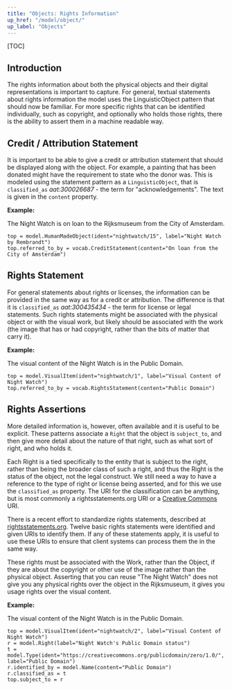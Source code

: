 ```yaml
---
title: "Objects: Rights Information"
up_href: "/model/object/"
up_label: "Objects"
---
```


[TOC]

## Introduction

The rights information about both the physical objects and their digital representations is important to capture.  For general, textual statements about rights information the model uses the LinguisticObject pattern that should now be familiar.  For more specific rights that can be identified individually, such as copyright, and optionally who holds those rights, there is the ability to assert them in a machine readable way.

## Credit / Attribution Statement

It is important to be able to give a credit or attribution statement that should be displayed along with the object. For example, a painting that has been donated might have the requirement to state who the donor was. This is modeled using the statement pattern as a `LinguisticObject`, that is `classified_as` _aat:300026687_ - the term for "acknowledgements". The text is given in the `content` property.

__Example:__

The Night Watch is on loan to the Rijksmuseum from the City of Amsterdam.

```crom
top = model.HumanMadeObject(ident="nightwatch/15", label="Night Watch by Rembrandt")
top.referred_to_by = vocab.CreditStatement(content="On loan from the City of Amsterdam")
```

## Rights Statement

For general statements about rights or licenses, the information can be provided in the same way as for a credit or attribution.  The difference is that it is `classified_as` _aat:300435434_ - the term for license or legal statements.
Such rights statements might be associated with the physical object or with the visual work, but likely should be associated with the work (the image that has or had copyright, rather than the bits of matter that carry it).


__Example:__

The visual content of the Night Watch is in the Public Domain.

```crom
top = model.VisualItem(ident="nightwatch/1", label="Visual Content of Night Watch")
top.referred_to_by = vocab.RightsStatement(content="Public Domain")
```

## Rights Assertions

More detailed information is, however, often available and it is useful to be explicit. These patterns associate a `Right` that the object is `subject_to`, and then give more detail about the nature of that right, such as what sort of right, and who holds it.

Each Right is a tied specifically to the entity that is subject to the right, rather than being the broader class of such a right, and thus the Right is the status of the object, not the legal construct. We still need a way to have a reference to the type of right or license being asserted, and for this we use the `classified_as` property. The URI for the classification can be anything, but is most commonly a rightsstatements.org URI or a [Creative Commons](https://creativecommons.org/) URI.

There is a recent effort to standardize rights statements, described at [rightsstatements.org](http://rightsstatements.org/).  Twelve basic rights statements were identified and given URIs to identify them.  If any of these statements apply, it is useful to use these URIs to ensure that client systems can process them the in the same way. 

These rights must be associated with the Work, rather than the Object, if they are about the copyright or other use of the image rather than the physical object. Asserting that you can reuse "The Night Watch" does not give you any physical rights over the object in the Rijksmuseum, it gives you usage rights over the visual content.

__Example:__

The visual content of the Night Watch is in the Public Domain.

```crom
top = model.VisualItem(ident="nightwatch/2", label="Visual Content of Night Watch")
r = model.Right(label="Night Watch's Public Domain status")
t = model.Type(ident="https://creativecommons.org/publicdomain/zero/1.0/", label="Public Domain")
r.identified_by = model.Name(content="Public Domain")
r.classified_as = t
top.subject_to = r
```

